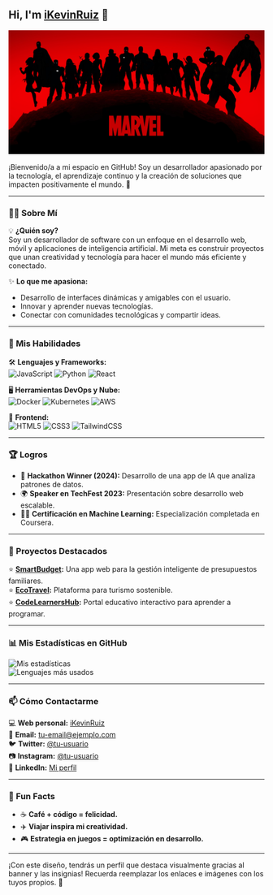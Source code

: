 ## Hi, I'm [iKevinRuiz](https://tu-web-aqui.com) 👋

![Banner de Bienvenida](./banner.jpg)

¡Bienvenido/a a mi espacio en GitHub! Soy un desarrollador apasionado por la tecnología, el aprendizaje continuo y la creación de soluciones que impacten positivamente el mundo. 🚀

---

### 👨‍💻 Sobre Mí
💡 **¿Quién soy?**  
Soy un desarrollador de software con un enfoque en el desarrollo web, móvil y aplicaciones de inteligencia artificial. Mi meta es construir proyectos que unan creatividad y tecnología para hacer el mundo más eficiente y conectado.

✨ **Lo que me apasiona:**
- Desarrollo de interfaces dinámicas y amigables con el usuario.
- Innovar y aprender nuevas tecnologías.
- Conectar con comunidades tecnológicas y compartir ideas.

---

### 🌟 Mis Habilidades
🛠️ **Lenguajes y Frameworks:**  
![JavaScript](https://img.shields.io/badge/JavaScript-ES6%2B-yellow?style=flat-square&logo=javascript) ![Python](https://img.shields.io/badge/Python-3.9-blue?style=flat-square&logo=python) ![React](https://img.shields.io/badge/React.js-Front--End-blue?style=flat-square&logo=react)

🖥️ **Herramientas DevOps y Nube:**  
![Docker](https://img.shields.io/badge/Docker-Containers-blue?style=flat-square&logo=docker) ![Kubernetes](https://img.shields.io/badge/Kubernetes-Orchestration-blueviolet?style=flat-square&logo=kubernetes) ![AWS](https://img.shields.io/badge/AWS-Cloud-orange?style=flat-square&logo=amazon-aws)

🎨 **Frontend:**  
![HTML5](https://img.shields.io/badge/HTML5-Markup-orange?style=flat-square&logo=html5) ![CSS3](https://img.shields.io/badge/CSS3-Styles-blue?style=flat-square&logo=css3) ![TailwindCSS](https://img.shields.io/badge/TailwindCSS-Design-teal?style=flat-square&logo=tailwind-css)

---

### 🏆 Logros
- 🥇 **Hackathon Winner (2024):** Desarrollo de una app de IA que analiza patrones de datos.
- 🌍 **Speaker en TechFest 2023:** Presentación sobre desarrollo web escalable.
- 🧑‍💻 **Certificación en Machine Learning:** Especialización completada en Coursera.

---

### 💼 Proyectos Destacados
⭐ **[SmartBudget](https://github.com/smart-budget):** Una app web para la gestión inteligente de presupuestos familiares.  
⭐ **[EcoTravel](https://github.com/ecotravel):** Plataforma para turismo sostenible.  
⭐ **[CodeLearnersHub](https://github.com/codelearners-hub):** Portal educativo interactivo para aprender a programar.  

---

### 📊 Mis Estadísticas en GitHub
![Mis estadísticas](https://github-readme-stats.vercel.app/api?username=ikevinruiz&show_icons=true&theme=radical)  
![Lenguajes más usados](https://github-readme-stats.vercel.app/api/top-langs/?username=ikevinruiz&layout=compact&theme=radical)

---

### 📫 Cómo Contactarme
💻 **Web personal:** [iKevinRuiz](https://tu-web-aqui.com)  
📧 **Email:** [tu-email@ejemplo.com](mailto:tu-email@ejemplo.com)  
🐦 **Twitter:** [@tu-usuario](https://twitter.com/tu-usuario)  
📷 **Instagram:** [@tu-usuario](https://instagram.com/tu-usuario)  
💼 **LinkedIn:** [Mi perfil](https://linkedin.com/in/tu-perfil)

---

### 🎉 Fun Facts
- ☕ **Café + código = felicidad.**
- ✈️ **Viajar inspira mi creatividad.**
- 🎮 **Estrategia en juegos = optimización en desarrollo.**

---

¡Con este diseño, tendrás un perfil que destaca visualmente gracias al banner y las insignias! Recuerda reemplazar los enlaces e imágenes con los tuyos propios. 🚀
